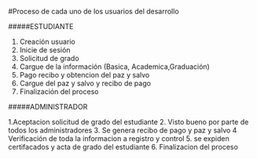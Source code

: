 #Proceso de cada uno de los usuarios del desarrollo

#####ESTUDIANTE

1. Creación usuario
2. Inicie de sesión
3. Solicitud de grado
4. Cargue de la información (Basica, Academica,Graduación)
5. Pago recibo y obtencion del paz y salvo
6. Cargue del paz y salvo y recibo de pago
7. Finalización del proceso

#####ADMINISTRADOR

1.Aceptacion solicitud de grado del estudiante 2. Visto bueno por parte de todos los administradores 3. Se genera recibo de pago y paz y salvo
4 Verificación de toda la informacion a registro y control 5. se expiden certifacados y acta de grado del estudiante 6. Finalizacion del proceso
